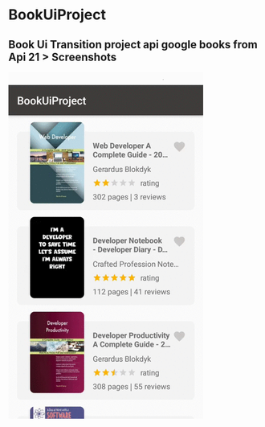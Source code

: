 # BookUiProject
 Book  Ui Transition project api google books 
 from Api 21 >
Screenshots
-----------

![Demo screenshot][1]

[1]: /screenshots/app_test_2.gif

